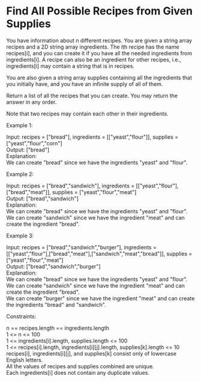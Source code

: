 # Find All Possible Recipes from Given Supplies

You have information about n different recipes. You are given a string array recipes and a 2D string array ingredients. The ith recipe has the name recipes[i], and you can create it if you have all the needed ingredients from ingredients[i]. A recipe can also be an ingredient for other recipes, i.e., ingredients[i] may contain a string that is in recipes.

You are also given a string array supplies containing all the ingredients that you initially have, and you have an infinite supply of all of them.

Return a list of all the recipes that you can create. You may return the answer in any order.

Note that two recipes may contain each other in their ingredients.

Example 1:

Input: recipes = ["bread"], ingredients = [["yeast","flour"]], supplies = ["yeast","flour","corn"]\
Output: ["bread"]\
Explanation:\
We can create "bread" since we have the ingredients "yeast" and "flour".

Example 2:

Input: recipes = ["bread","sandwich"], ingredients = [["yeast","flour"],["bread","meat"]], supplies = ["yeast","flour","meat"]\
Output: ["bread","sandwich"]\
Explanation:\
We can create "bread" since we have the ingredients "yeast" and "flour".\
We can create "sandwich" since we have the ingredient "meat" and can create the ingredient "bread".

Example 3:

Input: recipes = ["bread","sandwich","burger"], ingredients = [["yeast","flour"],["bread","meat"],["sandwich","meat","bread"]], supplies = ["yeast","flour","meat"]\
Output: ["bread","sandwich","burger"]\
Explanation:\
We can create "bread" since we have the ingredients "yeast" and "flour".\
We can create "sandwich" since we have the ingredient "meat" and can create the ingredient "bread".\
We can create "burger" since we have the ingredient "meat" and can create the ingredients "bread" and "sandwich".

Constraints:

n == recipes.length == ingredients.length\
1 <= n <= 100\
1 <= ingredients[i].length, supplies.length <= 100\
1 <= recipes[i].length, ingredients[i][j].length, supplies[k].length <= 10\
recipes[i], ingredients[i][j], and supplies[k] consist only of lowercase English letters.\
All the values of recipes and supplies combined are unique.\
Each ingredients[i] does not contain any duplicate values.